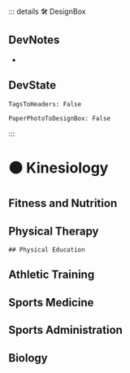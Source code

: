 ::: details 🛠 <dev>DesignBox</dev> 

## DevNotes
- 

## DevState

`TagsToHeaders: False`

`PaperPhotoToDesignBox: False`



:::

# 🟠 <moto>Kinesiology</moto>

## Fitness and Nutrition

## Physical Therapy

    ## Physical Education

## Athletic Training

## Sports Medicine

## Sports Administration

## Biology
